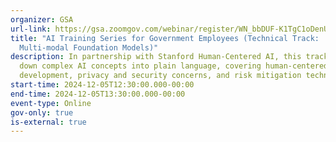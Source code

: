 ```yaml
---
organizer: GSA
url-link: https://gsa.zoomgov.com/webinar/register/WN_bbDUF-K1TgC1oDenUSN08A#/registration
title: "AI Training Series for Government Employees (Technical Track:
  Multi-modal Foundation Models)"
description: In partnership with Stanford Human-Centered AI, this track breaks
  down complex AI concepts into plain language, covering human-centered AI
  development, privacy and security concerns, and risk mitigation techniques.
start-time: 2024-12-05T12:30:00.000-00:00
end-time: 2024-12-05T13:30:00.000-00:00
event-type: Online
gov-only: true
is-external: true
---
```

